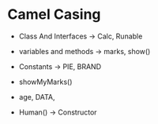 # Camel Casing

- Class And Interfaces -> Calc, Runable
- variables and methods -> marks, show()
- Constants -> PIE, BRAND

- showMyMarks()
- age, DATA, 
- Human() -> Constructor
